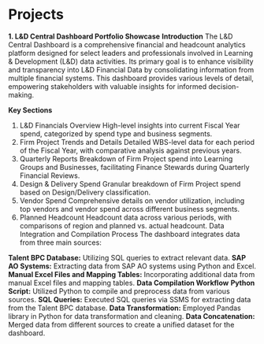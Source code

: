 # Projects

**1. L&D Central Dashboard Portfolio Showcase**
**Introduction**
The L&D Central Dashboard is a comprehensive financial and headcount analytics platform designed for select leaders and professionals involved in Learning & Development (L&D) data activities. Its primary goal is to enhance visibility and transparency into L&D Financial Data by consolidating information from multiple financial systems. This dashboard provides various levels of detail, empowering stakeholders with valuable insights for informed decision-making.

**Key Sections**
1. L&D Financials Overview
High-level insights into current Fiscal Year spend, categorized by spend type and business segments.
2. Firm Project Trends and Details
Detailed WBS-level data for each period of the Fiscal Year, with comparative analysis against previous years.
3. Quarterly Reports
Breakdown of Firm Project spend into Learning Groups and Businesses, facilitating Finance Stewards during Quarterly Financial Reviews.
4. Design & Delivery Spend
Granular breakdown of Firm Project spend based on Design/Delivery classification.
5. Vendor Spend
Comprehensive details on vendor utilization, including top vendors and vendor spend across different business segments.
6. Planned Headcount
Headcount data across various periods, with comparisons of region and planned vs. actual headcount.
Data Integration and Compilation Process
The dashboard integrates data from three main sources:

**Talent BPC Database:** Utilizing SQL queries to extract relevant data.
**SAP AO Systems:** Extracting data from SAP AO systems using Python and Excel.
**Manual Excel Files and Mapping Tables:** Incorporating additional data from manual Excel files and mapping tables.
**Data Compilation Workflow**
**Python Script:** Utilized Python to compile and preprocess data from various sources.
**SQL Queries:** Executed SQL queries via SSMS for extracting data from the Talent BPC database.
**Data Transformation:** Employed Pandas library in Python for data transformation and cleaning.
**Data Concatenation:** Merged data from different sources to create a unified dataset for the dashboard.

